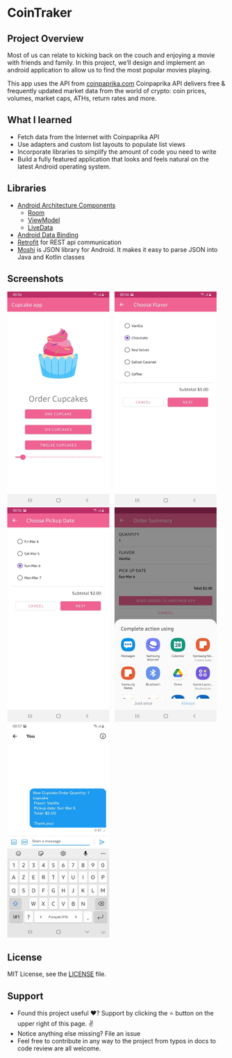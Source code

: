 # CoinTraker

## Project Overview
Most of us can relate to kicking back on the couch and enjoying
a movie with friends and family. In this project, we’ll design and implement an android application
to allow us to find the most popular movies playing.

This app uses the API from [coinpaprika.com](https://api.coinpaprika.com/)
Coinpaprika API delivers free & frequently updated market data from the world of crypto: coin prices, 
volumes, market caps, ATHs, return rates and more.

## What I learned
- Fetch data from the Internet with Coinpaprika API
- Use adapters and custom list layouts to populate list views
- Incorporate libraries to simplify the amount of code you need to write
- Build a fully featured application that looks and feels natural on the latest Android operating system.

## Libraries
- [Android Architecture Components](https://developer.android.com/topic/libraries/architecture/) 
    * [Room](https://developer.android.com/topic/libraries/architecture/room)
    * [ViewModel](https://developer.android.com/topic/libraries/architecture/viewmodel)
    * [LiveData](https://developer.android.com/topic/libraries/architecture/livedata)
- [Android Data Binding](https://developer.android.com/topic/libraries/data-binding/)
- [Retrofit](http://square.github.io/retrofit/) for REST api communication
- [Moshi](https://github.com/square/moshi) is JSON library for Android. It makes it easy to parse JSON into Java and Kotlin classes

## Screenshots
<img src="https://github.com/LoloziAnas/cupcake-android-app/blob/main/images/1.jpeg" width="235" height="493">&nbsp;&nbsp;&nbsp;<img src="https://github.com/LoloziAnas/cupcake-android-app/blob/main/images/2.jpeg"  width="235" height="493">&nbsp;&nbsp;&nbsp;<img src="https://github.com/LoloziAnas/cupcake-android-app/blob/main/images/3.jpeg"  width="235" height="493">&nbsp;&nbsp;&nbsp;<img src="https://github.com/LoloziAnas/cupcake-android-app/blob/main/images/4.jpeg"  width="235" height="493">&nbsp;&nbsp;&nbsp;<img src="https://github.com/LoloziAnas/cupcake-android-app/blob/main/images/5.jpeg"  width="235" height="493">


## License
MIT License, see the [LICENSE](LICENSE) file.

## Support
* Found this project useful ❤️? Support by clicking the ⭐️ button on the upper right of this page. ✌️
* Notice anything else missing? File an issue
* Feel free to contribute in any way to the project from typos in docs to code review are all welcome.

